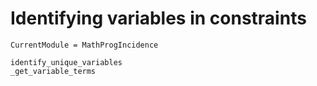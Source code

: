 # Identifying variables in constraints

```@meta
CurrentModule = MathProgIncidence
```

```@docs
identify_unique_variables
_get_variable_terms
```
